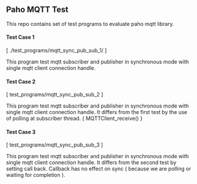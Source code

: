 ## Paho MQTT Test

This repo contains set of test programs to evaluate paho mqtt library.


#### Test Case 1 

[ ./test_programs/mqtt_sync_pub_sub_1/ ]

This program test mqtt subscriber and publisher in synchronous mode with single mqtt client connection handle. 

#### Test Case 2

[ test_programs/mqtt_sync_pub_sub_2 ]

This program test mqtt subscriber and publisher in synchronous mode with single mqtt client connection handle. It differs from the first 
test by the use of polling at subscriber thread. { MQTTClient_receive() }

#### Test Case 3

[ test_programs/mqtt_sync_pub_sub_3 ]

This program test mqtt subscriber and publisher in synchronous mode with single mqtt client connection handle. 
It differs from the second test by setting call back. Callback has no effect on sync ( because we are polling or waiting for completion ). 


